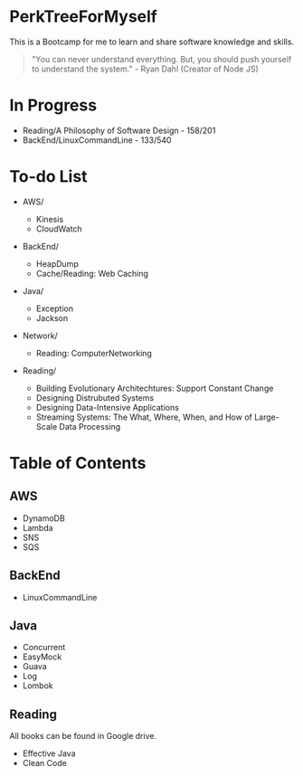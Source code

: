 # PerkTreeForMyself
This is a Bootcamp for me to learn and share software knowledge and skills.

> "You can never understand everything. But, you should push yourself to understand the system." - Ryan Dahl (Creator of Node JS)

# In Progress
- Reading/A Philosophy of Software Design - 158/201
- BackEnd/LinuxCommandLine - 133/540

# To-do List
- AWS/
  - Kinesis
  - CloudWatch

- BackEnd/
  - HeapDump
  - Cache/Reading: Web Caching

- Java/
  - Exception
  - Jackson
  
- Network/
  - Reading: ComputerNetworking
 
- Reading/
  - Building Evolutionary Architechtures: Support Constant Change
  - Designing Distrubuted Systems
  - Designing Data-Intensive Applications
  - Streaming Systems: The What, Where, When, and How of Large-Scale Data Processing

# Table of Contents
## AWS
- DynamoDB
- Lambda
- SNS
- SQS

## BackEnd
- LinuxCommandLine

## Java
- Concurrent
- EasyMock
- Guava
- Log
- Lombok

## Reading
All books can be found in Google drive.
- Effective Java
- Clean Code
